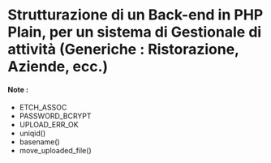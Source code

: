 # Strutturazione di un Back-end in PHP Plain, per un sistema di Gestionale di attività (Generiche : Ristorazione, Aziende, ecc.)

#### Note :
- ETCH_ASSOC
- PASSWORD_BCRYPT
- UPLOAD_ERR_OK
- uniqid() 
- basename()
- move_uploaded_file()